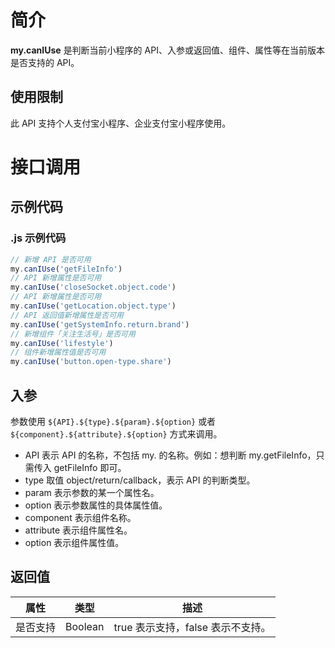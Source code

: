 
# 简介
**my.canIUse** 是判断当前小程序的 API、入参或返回值、组件、属性等在当前版本是否支持的 API。

## 使用限制
此 API 支持个人支付宝小程序、企业支付宝小程序使用。

# 接口调用
## 示例代码
### .js 示例代码

```javascript
// 新增 API 是否可用
my.canIUse('getFileInfo')
// API 新增属性是否可用
my.canIUse('closeSocket.object.code')
// API 新增属性是否可用
my.canIUse('getLocation.object.type')
// API 返回值新增属性是否可用
my.canIUse('getSystemInfo.return.brand')
// 新增组件「关注生活号」是否可用
my.canIUse('lifestyle')
// 组件新增属性值是否可用
my.canIUse('button.open-type.share')
```

## 入参
参数使用 `${API}.${type}.${param}.${option}` 或者 `${component}.${attribute}.${option}` 方式来调用。

- API 表示 API 的名称，不包括 my. 的名称。例如：想判断 my.getFileInfo，只需传入 getFileInfo 即可。
- type 取值 object/return/callback，表示 API 的判断类型。
- param 表示参数的某一个属性名。
- option 表示参数属性的具体属性值。
- component 表示组件名称。
- attribute 表示组件属性名。
- option 表示组件属性值。

## 返回值
| **属性** | **类型** | **描述** |
| --- | --- | --- |
| 是否支持 | Boolean | true 表示支持，false 表示不支持。 |
